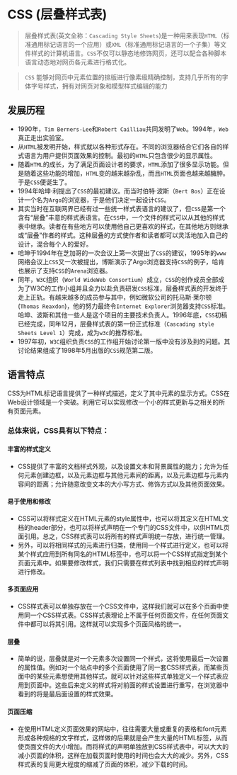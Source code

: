 # CSS (层叠样式表)

> 层叠样式表(英文全称：`Cascading Style Sheets`)是一种用来表现`HTML`（标准通用标记语言的一个应用）或`XML`（标准通用标记语言的一个子集）等文件样式的计算机语言。`CSS`不仅可以静态地修饰网页，还可以配合各种脚本语言动态地对网页各元素进行格式化。

> `CSS` 能够对网页中元素位置的排版进行像素级精确控制，支持几乎所有的字体字号样式，拥有对网页对象和模型样式编辑的能力

## 发展历程

- 1990年，`Tim Berners-Lee`和`Robert Cailliau`共同发明了`Web`。1994年，`Web`真正走出实验室。
- 从`HTML`被发明开始，样式就以各种形式存在。不同的浏览器结合它们各自的样式语言为用户提供页面效果的控制。最初的`HTML`只包含很少的显示属性。
- 随着`HTML`的成长，为了满足页面设计者的要求，`HTML`添加了很多显示功能。但是随着这些功能的增加，`HTML`变的越来越杂乱，而且`HTML`页面也越来越臃肿。于是`CSS`便诞生了。
- 1994年哈坤·利提出了`CSS`的最初建议。而当时伯特·波斯（`Bert Bos`）正在设计一个名为`Argo`的浏览器，于是他们决定一起设计`CSS`。
- 其实当时在互联网界已经有过一些统一样式表语言的建议了，但`CSS`是第一个含有“层叠”丰意的样式表语言。在`CSS`中，一个文件的样式可以从其他的样式表中继承。读者在有些地方可以使用他自己更喜欢的样式，在其他地方则继承或“层叠”作者的样式。这种层叠的方式使作者和读者都可以灵活地加入自己的设计，混合每个人的爱好。
- 哈坤于1994年在芝加哥的一次会议上第一次提出了`CSS`的建议，1995年的`www`网络会议上`CSS`又一次被提出，博斯演示了Argo浏览器支持`CSS`的例子，哈肯也展示了支持`CSS`的`Arena`浏览器。
- 同年，`W3C`组织（`World WideWeb Consortium`）成立，`CSS`的创作成员全部成为了W3C的工作小组并且全力以赴负责研发`CSS`标准，层叠样式表的开发终于走上正轨。有越来越多的成员参与其中，例如微软公司的托马斯·莱尔顿(`Thomas Reaxdon`)，他的努力最终令`Internet Explorer`浏览器支持`CSS`标准。哈坤、波斯和其他一些人是这个项目的主要技术负责人。1996年底，`CSS`初稿已经完成，同年12月，层叠样式表的第一份正式标准（`Cascading style Sheets Level 1`）完成，成为`w3c`的推荐标准。
- 1997年初，`W3C`组织负责`CSS`的工作组开始讨论第一版中没有涉及到的问题。其讨论结果组成了1998年5月出版的`CSS`规范第二版。

## 语言特点

CSS为HTML标记语言提供了一种样式描述，定义了其中元素的显示方式。CSS在Web设计领域是一个突破。利用它可以实现修改一个小的样式更新与之相关的所有页面元素。

### 总体来说，CSS具有以下特点：

#### 丰富的样式定义
- CSS提供了丰富的文档样式外观，以及设置文本和背景属性的能力；允许为任何元素创建边框，以及元素边框与其他元素间的距离，以及元素边框与元素内容间的距离；允许随意改变文本的大小写方式、修饰方式以及其他页面效果。

#### 易于使用和修改
- CSS可以将样式定义在HTML元素的style属性中，也可以将其定义在HTML文档的header部分，也可以将样式声明在一个专门的CSS文件中，以供HTML页面引用。总之，CSS样式表可以将所有的样式声明统一存放，进行统一管理。
- 另外，可以将相同样式的元素进行归类，使用同一个样式进行定义，也可以将某个样式应用到所有同名的HTML标签中，也可以将一个CSS样式指定到某个页面元素中。如果要修改样式，我们只需要在样式列表中找到相应的样式声明进行修改。

#### 多页面应用
- CSS样式表可以单独存放在一个CSS文件中，这样我们就可以在多个页面中使用同一个CSS样式表。CSS样式表理论上不属于任何页面文件，在任何页面文件中都可以将其引用。这样就可以实现多个页面风格的统一。

#### 层叠
- 简单的说，层叠就是对一个元素多次设置同一个样式，这将使用最后一次设置的属性值。例如对一个站点中的多个页面使用了同一套CSS样式表，而某些页面中的某些元素想使用其他样式，就可以针对这些样式单独定义一个样式表应用到页面中。这些后来定义的样式将对前面的样式设置进行重写，在浏览器中看到的将是最后面设置的样式效果。

#### 页面压缩
- 在使用HTML定义页面效果的网站中，往往需要大量或重复的表格和font元素形成各种规格的文字样式，这样做的后果就是会产生大量的HTML标签，从而使页面文件的大小增加。而将样式的声明单独放到CSS样式表中，可以大大的减小页面的体积，这样在加载页面时使用的时间也会大大的减少。另外，CSS样式表的复用更大程度的缩减了页面的体积，减少下载的时间。

